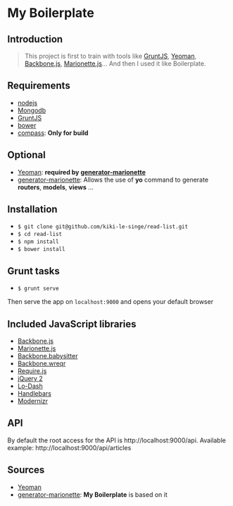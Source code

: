# My Boilerplate

## Introduction

> This project is first to train with tools like [GruntJS](http://gruntjs.com/), [Yeoman](http://yeoman.io/), [Backbone.js](http://backbonejs.org/), [Marionette.js](http://marionettejs.com/)... And then I used it like Boilerplate.

## Requirements

 * [nodejs](http://nodejs.org/)
 * [Mongodb](http://www.mongodb.org/)
 * [GruntJS](http://gruntjs.com/)
 * [bower](http://bower.io/)
 * [compass](http://compass-style.org/): **Only for build**

## Optional

 * [Yeoman](http://yeoman.io/): **required by [generator-marionette](https://github.com/mrichard/generator-marionette)**
 * [generator-marionette](https://github.com/mrichard/generator-marionette): Allows the use of **yo** command to generate **routers**, **models**, **views** ...

## Installation

* `$ git clone git@github.com/kiki-le-singe/read-list.git`
* `$ cd read-list`
* `$ npm install`
* `$ bower install`

## Grunt tasks

* `$ grunt serve`

Then serve the app on `localhost:9000` and opens your default browser

## Included JavaScript libraries

 * [Backbone.js](http://backbonejs.org/)
 * [Marionette.js](http://marionettejs.com/)
 * [Backbone.babysitter](https://github.com/marionettejs/backbone.babysitter)
 * [Backbone.wreqr](https://github.com/marionettejs/backbone.wreqr)
 * [Require.js](http://requirejs.org/)
 * [jQuery 2](http://jquery.com/)
 * [Lo-Dash](http://lodash.com/)
 * [Handlebars](http://handlebarsjs.com/)
 * [Modernizr](http://modernizr.com/)

## API

By default the root access for the API is http://localhost:9000/api. Available example: http://localhost:9000/api/articles

## Sources

 * [Yeoman](http://yeoman.io/)
 * [generator-marionette](https://github.com/mrichard/generator-marionette): **My Boilerplate** is based on it
